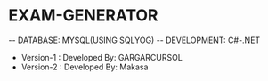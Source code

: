 # EXAM-GENERATOR
-- DATABASE: MYSQL(USING SQLYOG)
-- DEVELOPMENT: C#-.NET
- Version-1 : Developed By: GARGARCURSOL
- Version-2 : Developed By: Makasa
